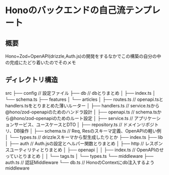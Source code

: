 # Honoのバックエンドの自己流テンプレート

## 概要
Hono+Zod+OpenAPI(drizzle,Auth.js)の開発をするなかでこの構築の自分の中の完成にたどり着いたのでそのメモ

## ディレクトリ構造
src
├── config // 設定ファイル
├── db // dbとりまとめ
│   ├── index.ts
│   └── schema.ts
├── features
│   └── articles
│       ├── routes.ts // openapi.tsとhandlers.tsをとりまとめた薄いルーター
│       ├── handlers.ts // service.tsから@hono/zod-openapiのためのハンドラ設計
│       ├── openapi.ts // schema.tsから@hono/zod-openapiのためのルート設定
│       ├── service.ts // アプリケーションサービス、ユースケースとDTO
│       ├── repository.ts // ドメインリポジトリ、DB操作
│       ├── schema.ts // Req, Resのスキーマ定義、OpenAPIの軽い例
│       └── types.ts // drizzleスキーマから型生成したりとか
├── index.ts
├── lib
│   ├── auth // Auth.jsの設定とヘルパー関数とりまとめ
│   ├── http // レスポンスユーティリティとりまとめ
│   ├── openapi 
│   │   ├── index.ts // OpenAPIのせっていとりまとめ
│   │   └── tags.ts
│   └── types.ts
└── middleware
    ├── auth.ts // 認証Middleware
    └── db.ts // HonoのContextにdb注入するようmiddleware
